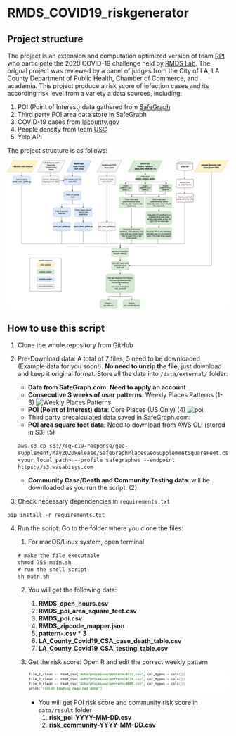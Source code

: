 # RMDS_COVID19_riskgenerator
## Project structure
The project is an extension and computation optimized version of team [RPI](https://github.com/Yueyang-Li-Elfa/Risk-Score-RPI-Solver) who participate the 2020 COVID-19 challenge held by [RMDS Lab](https://grmds.org/2020challenge). The orignal project was reviewed by a panel of judges from the City of LA, LA County Department of Public Health, Chamber of Commerce, and academia. This project produce a risk score of infection cases and its according risk level from a variety a data sources, including:
1. POI (Point of Interest) data gathered from [SafeGraph](https://www.safegraph.com/)
2. Third party POI area data store in SafeGraph
3. COVID-19 cases from [lacounty.gov](http://dashboard.publichealth.lacounty.gov/covid19_surveillance_dashboard)
4. People density from team [USC](https://github.com/ANRGUSC/covid19_risk_estimation)
5. Yelp API

The project structure is as follows:

![RPI_RiskScore_FlowChart](data/internal/image/RPI_RiskScore_FlowChart.png)

## How to use this script
1. Clone the whole repository from GitHub

2. Pre-Download data:
A total of 7 files, 5 need to be downloaded (Example data for you soon!). **No need to unzip the file**, just download and keep it original format. Store all the data into `/data/external/` folder:

    * **Data from SafeGraph.com: Need to apply an account**
    * **Consecutive 3 weeks of user patterns**: Weekly Places Patterns (1-3)
    ![Weekly Places Patterns](data/internal/image/weekly.png)
    * **POI (Point of Interest) data**: Core Places (US Only) (4)
    ![poi](data/internal/image/poi.png) 
    * Third party precalculated data saved in SafeGraph.com:
    * **POI area square foot data**: Need to download from AWS CLI (stored in S3) (5)
    ```
    aws s3 cp s3://sg-c19-response/geo-supplement/May2020Release/SafeGraphPlacesGeoSupplementSquareFeet.csv.gz <your_local_path> --profile safegraphws --endpoint https://s3.wasabisys.com
    ```
    * **Community Case/Death and Community Testing data**: will be downloaded as you run the script. (2)

3. Check necessary dependencies in `requirements.txt` 
```
pip install -r requirements.txt
```
4. Run the script:
Go to the folder where you clone the files:

    1. For macOS/Linux system, open terminal

    ```shell
    # make the file executable
    chmod 755 main.sh
    # run the shell script
    sh main.sh
    ```

    2. You will get the following data:

        1. **RMDS_open_hours.csv**
        2. **RMDS_poi_area_square_feet.csv**
        3. **RMDS_poi.csv**
        4. **RMDS_zipcode_mapper.json**
        5. **pattern-<date>.csv * 3**
        6. **LA_County_Covid19_CSA_case_death_table.csv**
        7. **LA_County_Covid19_CSA_testing_table.csv**
        
    3. Get the risk score: Open R and edit the correct weekly pattern

        ![R_script](data/internal/image/R_script_shot.png)
        * You will get POI risk score and community risk score in `data/result` folder
            1. **risk_poi-YYYY-MM-DD.csv**
            2. **risk_community-YYYY-MM-DD.csv**

